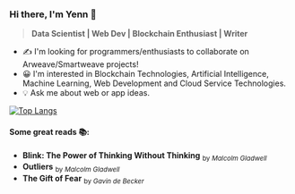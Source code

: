 

### Hi there, I'm Yenn 👋
> **Data Scientist | Web Dev | Blockchain Enthusiast | Writer**

- ✍️ I'm looking for programmers/enthusiasts to collaborate on Arweave/Smartweave projects!  <br>
- 😀 I'm interested in Blockchain Technologies, Artificial Intelligence, Machine Learning, Web Development and Cloud Service Technologies. <br>
- 💡 Ask me about web or app ideas.

[![Top Langs](https://github-readme-stats.vercel.app/api/top-langs/?username=yenn01)](https://github.com/anuraghazra/github-readme-stats)

#### Some great reads 📚:
- **Blink: The Power of Thinking Without Thinking** <sub>by _Malcolm Gladwell_ </sub><br>
- **Outliers** <sub>by _Malcolm Gladwell_ </sub><br>
- **The Gift of Fear** <sub>by _Gavin de Becker_ </sub>
<!--
**yenn01/yenn01** is a ✨ _special_ ✨ repository because its `README.md` (this file) appears on your GitHub profile.

Here are some ideas to get you started:

- 🔭 I’m currently working on ...
- 🌱 I’m currently learning ...
- 👯 I’m looking to collaborate on ...
- 🤔 I’m looking for help with ...
- 💬 Ask me about ...
- 📫 How to reach me: ...
- 😄 Pronouns: ...
- ⚡ Fun fact: ...
-->

